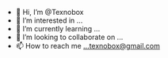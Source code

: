 - 👋 Hi, I’m @Texnobox
- 👀 I’m interested in ...
- 🌱 I’m currently learning ...
- 💞️ I’m looking to collaborate on ...
- 📫 How to reach me ...texnobox@gmail.com

<!---
Texnobox/Texnobox is a ✨ special ✨ repository because its `README.md` (this file) appears on your GitHub profile.
You can click the Preview link to take a look at your changes.
--->
